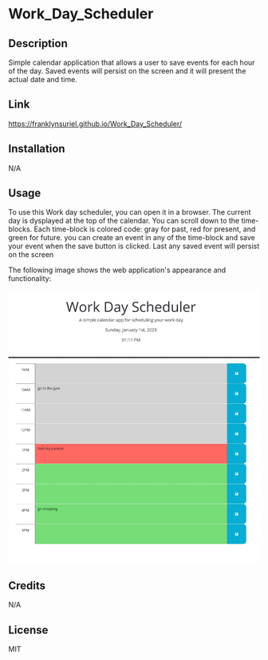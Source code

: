 # Work_Day_Scheduler

## Description
Simple calendar application that allows a user to save events for each hour of the day. Saved events will persist on the screen and it will present the actual date and time. 

## Link
https://franklynsuriel.github.io/Work_Day_Scheduler/

## Installation
N/A

## Usage
To use this Work day scheduler, you can open it in a browser. The current day is dysplayed at the top of the calendar. You can scroll down
to the time-blocks. Each time-block is colored code: gray for past, red for present, and green for future. you can create an event in any 
of the time-block and save your event when the save button is clicked. Last any saved event will persist on the screen

The following image shows the web application's appearance and functionality:

![A user clicks through a day scheduler, add events and save them. Date is shown on the top and any saved event will persist on the screen](./Picture/Work-day-Scheduler.jpg)


## Credits
N/A

## License
MIT
